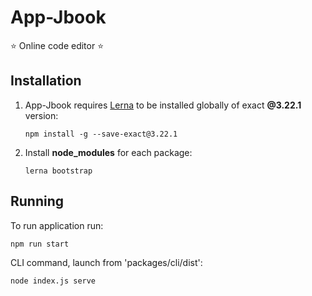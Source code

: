 # App-Jbook

⭐ Online code editor ⭐

## Installation

1. App-Jbook requires [Lerna](https://lerna.js.org/) to be installed globally of exact **@3.22.1** version:

   `npm install -g --save-exact@3.22.1`

2. Install **node_modules** for each package:

   `lerna bootstrap`

## Running

To run application run:

`npm run start`

CLI command, launch from 'packages/cli/dist':

`node index.js serve`
